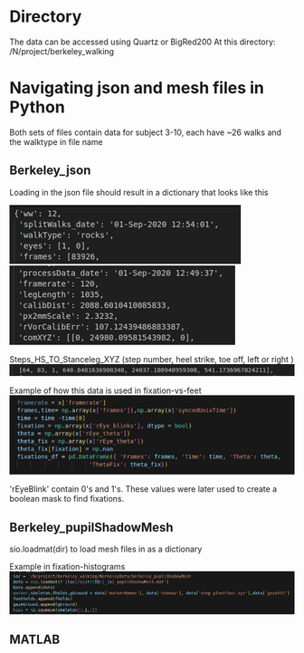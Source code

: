 
# Directory

The data can be accessed using Quartz or BigRed200 
At this directory:
/N/project/berkeley_walking

# Navigating json and mesh files in Python
Both sets of files contain data for subject 3-10, each have ~26 walks and the walktype in file name

## Berkeley_json

Loading in the json file should result in a dictionary that looks like this

![alt text](https://github.com/BonnenLab/visualize-skelly-laser-environment/blob/96f3fb3fab1a789c94e092fa141f33aba864fcd4/Assets/Screenshot%20from%202024-05-06%2013-20-23.png) ![alt text](https://github.com/BonnenLab/visualize-skelly-laser-environment/blob/96f3fb3fab1a789c94e092fa141f33aba864fcd4/Assets/Screenshot%20from%202024-05-06%2013-19-52.png)


Steps_HS_TO_Stanceleg_XYZ (step number, heel strike, toe off, left or right )
![alt text](https://github.com/BonnenLab/visualize-skelly-laser-environment/blob/96f3fb3fab1a789c94e092fa141f33aba864fcd4/Assets/Screenshot%20from%202024-05-06%2013-19-18.png)

Example of how this data is used in fixation-vs-feet
![alt text](https://github.com/BonnenLab/visualize-skelly-laser-environment/blob/96f3fb3fab1a789c94e092fa141f33aba864fcd4/Assets/Screenshot%20from%202024-05-06%2013-23-07.png)

'rEyeBlink' contain 0's and 1's. These values were later used to create a boolean mask to find fixations.

## Berkeley_pupilShadowMesh

sio.loadmat(dir) to load mesh files in as a dictionary

Example in fixation-histograms
![alt text](https://github.com/BonnenLab/visualize-skelly-laser-environment/blob/96f3fb3fab1a789c94e092fa141f33aba864fcd4/Assets/Screenshot%20from%202024-05-06%2013-27-41.png)



## MATLAB
